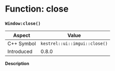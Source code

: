 
# Function: close
### `Window:close()`

| Aspect | Value |
| --- | --- |
| C++ Symbol | `kestrel::ui::imgui::close()` |
| Introduced | 0.8.0 |

**Description**


